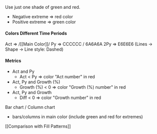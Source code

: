 Use just one shade of green and red.
- Negative extreme => red color
- Positive extreme => green color

#### Colors Different Time Periods
Act => /[[Main Color]]/
Py => CCCCCC / 6A6A6A
2Py => E6E6E6 (Lines -> Shape -> Line style: Dashed)

#### Metrics
- Act and Py
	- Act < Py => color "Act number" in red
- Act, Py and Growth (%)
	- Growth (%) < 0 => color "Growth (%) number" in red
- Act, Py and Growth
	- Diff < 0 => color "Growth number" in red

Bar chart / Column chart
- bars/columns in main color (include green and red for extremes)

[[Comparison with Fill Patterns]]